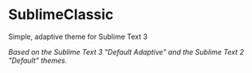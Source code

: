 # SublimeClassic
Simple, adaptive theme for Sublime Text 3

*Based on the Sublime Text 3 "Default Adaptive" and the Sublime Text 2 "Default" themes.*
